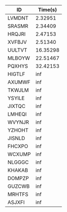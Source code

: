 |ID|Time(s)|
|-|-|
|LVMDNT|2.32951|
|SRASMR|2.34409|
|HRQJRI|2.47153|
|XVFBJV|2.51340|
|UULTVT|16.35298|
|MLBOYW|22.51467|
|PQXHYS|32.42153|
|HIGTLF|inf|
|AXUMWF|inf|
|TKWJLM|inf|
|YSYILE|inf|
|JIXTQC|inf|
|LMHEQI|inf|
|WVYNJR|inf|
|YZHOHT|inf|
|JISNLD|inf|
|FHCXPO|inf|
|WCXUMP|inf|
|NLGGGC|inf|
|KHAKAB|inf|
|DOMPZP|inf|
|GUZCWB|inf|
|MRHTFS|inf|
|ASJXFI|inf|
